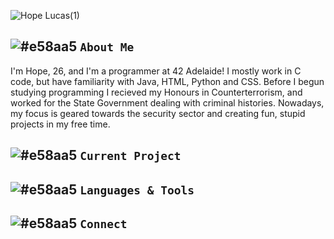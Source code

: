 ![Hope Lucas(1)](https://user-images.githubusercontent.com/88760123/159395622-57e1bbf2-fab4-4421-a192-f8f99f59ee8f.png)

## ![#e58aa5](https://via.placeholder.com/15/e58aa5/000000?text=+) `About Me`

I'm Hope, 26, and I'm a programmer at 42 Adelaide! I mostly work in C code, but have familiarity with Java, HTML, Python and CSS. Before I begun studying programming I recieved my Honours in Counterterrorism, and worked for the State Government dealing with criminal histories. Nowadays, my focus is geared towards the security sector and creating fun, stupid projects in my free time.

## ![#e58aa5](https://via.placeholder.com/15/e58aa5/000000?text=+) `Current Project`

## ![#e58aa5](https://via.placeholder.com/15/e58aa5/000000?text=+) `Languages & Tools`

## ![#e58aa5](https://via.placeholder.com/15/e58aa5/000000?text=+) `Connect`

